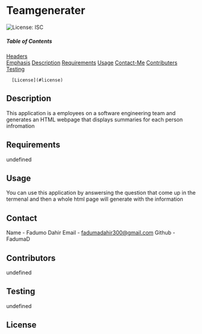# Teamgenerater
  ![License: ISC](https://img.shields.io/badge/License-ISC-yellow.svg)
  ##### Table of Contents  
  [Headers](#headers)  
  [Emphasis](#emphasis) 
  [Description](#description)
  [Requirements](#requirements)
  [Usage](#usage)
  [Contact-Me](#contact-me)
  [Contributers](#contributers)
  [Testing](#testing)
  
      [License](#license)  
  ## Description
  This application is a employees on a software engineering team and generates an HTML webpage that displays summaries for each person infromation 
  ## Requirements
  undefined
  ## Usage
  You can use this application by answersing the question that come up in the termenal and then a whole html page will generate with the information
  ## Contact
  Name - Fadumo Dahir 
  Email - fadumadahir300@gmail.com
  Github - FadumaD
  ## Contributors
  undefined
  ## Testing
  undefined
  ## License
  
